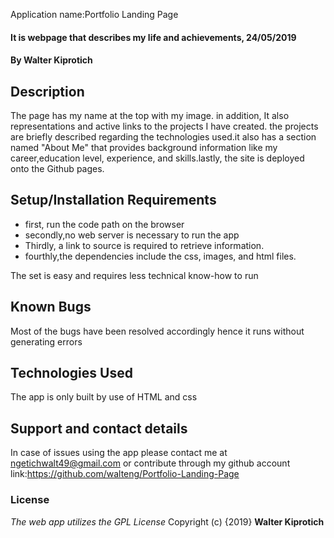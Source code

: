 Application name:Portfolio Landing Page

#### It is webpage that describes my life and achievements, 24/05/2019

#### By **Walter Kiprotich**

## Description

The page has my name at the top with my image. in addition, It also representations and active links to the projects I have created. the projects are briefly described regarding the technologies used.it also has a section named "About Me" that provides background information like my career,education level, experience, and skills.lastly, the site is deployed onto the Github pages.

## Setup/Installation Requirements

-   first, run the code path on the browser
-   secondly,no web server is necessary to run the app
-   Thirdly, a link to source is required to retrieve information.
-   fourthly,the dependencies include the css, images, and html files.

The set is easy and requires less technical know-how to run

## Known Bugs

Most of the bugs have been resolved accordingly hence it runs without generating errors

## Technologies Used

The app is only built by use of HTML and css

## Support and contact details

In case of issues using the app please contact me at ngetichwalt49@gmail.com or contribute through my github account link:<https://github.com/walteng/Portfolio-Landing-Page>

### License

_The web app utilizes the GPL License_
Copyright (c) {2019} **Walter Kiprotich**
